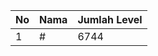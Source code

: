 | No | Nama            | Jumlah Level |
|----|-----------------|--------------|
| 1  | #    |    6744        |

